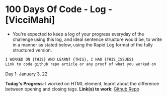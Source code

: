 # 100 Days Of Code - Log -  [VicciMahi]

- You're expected to keep a log of your progress everyday of the challenge using this log, and ideal sentence structure would be, to write in a manner as stated below, using the Rapid Log format of the fully structured version.

```md
I WORKED ON {THIS} AND LEARNT {THIS}, I HAD {THIS_ISSUES} 
Link to code github repo article or any proof of what you worked on
```
Day 1: January 3, 22

**Today's Progress**: I worked on HTML element, learnt about the difference between opening and closing tags.
**Link(s) to work**: [Github Repo](http://www.github.com)
